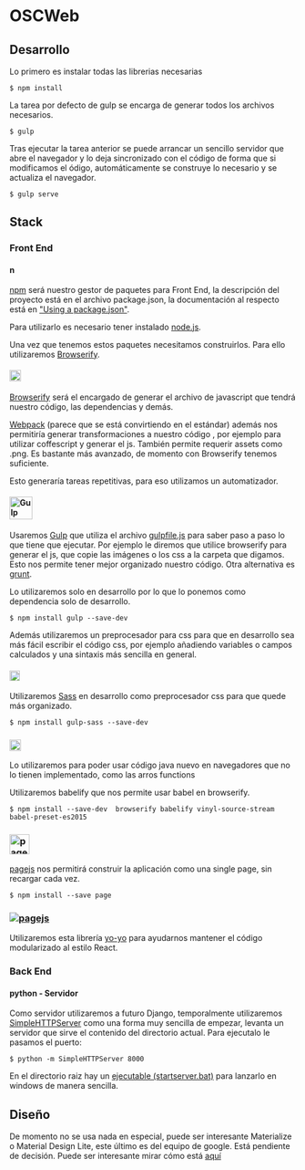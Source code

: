 # OSCWeb

## Desarrollo

Lo primero es instalar todas las librerias necesarias

```
$ npm install
```

La tarea por defecto de gulp se encarga de generar todos los archivos necesarios.

```
$ gulp
```

Tras ejecutar la tarea anterior se puede arrancar un sencillo servidor que abre el navegador y lo deja sincronizado con el código de forma que si modificamos el ódigo, automáticamente se construye lo necesario y se actualiza el navegador.

```
$ gulp serve
```

## Stack

### Front End

#### [<img src="https://docs.npmjs.com/images/npm.svg" alt="npm" style="height: 16px;"/>](https://www.npmjs.com/)

[npm](https://www.npmjs.com/) será nuestro gestor de paquetes para Front End, la descripción del proyecto está en el archivo package.json, la documentación al respecto está en ["Using a package.json"](https://docs.npmjs.com/getting-started/using-a-package.json).

Para utilizarlo es necesario tener instalado [node.js](https://nodejs.org/en/).

Una vez que tenemos estos paquetes necesitamos construirlos. Para ello utilizaremos [Browserify](http://browserify.org/).

#### [<img alt="browserify" src="https://carlosazaustre.es/blog/content/images/2015/03/687474703a2f2f737562737461636b2e6e65742f696d616765732f62726f777365726966795f6c6f676f2e706e67.png" alt="Browserify" style="height: 20px;"/>](http://browserify.org/)

[Browserify](http://browserify.org/) será el encargado de generar el archivo de javascript que tendrá nuestro código, las dependencias y demás.

[Webpack](https://webpack.github.io/) (parece que se está convirtiendo en el estándar) además nos permitiría generar transformaciones a nuestro código , por ejemplo para utilizar coffescript y generar el js. También permite requerir assets como .png. Es bastante más avanzado, de momento con Browserify tenemos suficiente.

Esto generaría tareas repetitivas, para eso utilizamos un automatizador.

#### [<img height="40" alt="Gulp" src="https://raw.githubusercontent.com/gulpjs/artwork/master/gulp-2x.png">](http://gulpjs.com/)

Usaremos [Gulp](http://gulpjs.com/) que utiliza el archivo [gulpfile.js](/.gulpfile.js) para saber paso a paso lo que tiene que ejecutar. Por ejemplo le diremos que utilice browserify para generar el js, que copie las imágenes o los css a la carpeta que digamos. Esto nos permite tener mejor organizado nuestro código. Otra alternativa es [grunt](http://gruntjs.com/).

Lo utilizaremos solo en desarrollo por lo que lo ponemos como dependencia solo de desarrollo.

```
$ npm install gulp --save-dev
```

Además utilizaremos un preprocesador para css para que en desarrollo sea más fácil escribir el código css, por ejemplo añadiendo variables o campos calculados y una sintaxis más sencilla en general.

#### [<img src="http://sass-lang.com/assets/img/logos/logo-b6e1ef6e.svg" alt="Sass" style="height: 18px;"/>](http://sass-lang.com/)

Utilizaremos [Sass](http://sass-lang.com/) en desarrollo como preprocesador css para que quede más organizado.

```
$ npm install gulp-sass --save-dev
```

### [<img src="https://raw.githubusercontent.com/babel/logo/master/babel.png" alt="babel" style="height: 20px;"/>](https://babeljs.io/)

Lo utilizaremos para poder usar código java nuevo en navegadores que no lo tienen implementado, como las arros functions

Utilizaremos babelify que nos permite usar babel en browserify.

```
$ npm install --save-dev  browserify babelify vinyl-source-stream  babel-preset-es2015
```

### [<img src="http://f.cl.ly/items/3i3n001d0s1Q031r2q1P/page.png" alt="pagejs" style="height: 35px;"/>](https://visionmedia.github.io/page.js/)

[pagejs](https://visionmedia.github.io/page.js/) nos permitirá construir la aplicación como una single page, sin recargar cada vez.

```
$ npm install --save page
```

### [![pagejs](https://raw.githubusercontent.com/maxogden/yo-yo/master/yoyojs.png)](https://www.npmjs.com/package/yo-yo)

Utilizaremos esta librería [yo-yo](https://www.npmjs.com/package/yo-yo) para ayudarnos mantener el código modularizado al estilo React.

### Back End

#### python - Servidor

Como servidor utilizaremos a futuro Django, temporalmente utilizaremos [SimpleHTTPServer](https://docs.python.org/2/library/simplehttpserver.html) como una forma muy sencilla de empezar, levanta un servidor que sirve el contenido del directorio actual. Para ejecutalo le pasamos el puerto:

```
$ python -m SimpleHTTPServer 8000
```

En el directorio raiz hay un [ejecutable (startserver.bat)](./startserver.bat) para lanzarlo en windows de manera sencilla.

## Diseño

De momento no se usa nada en especial, puede ser interesante Materialize o Material Design Lite, este último es del equipo de google. Está pendiente de decisión. Puede ser interesante mirar cómo está [aquí](https://github.com/google/web-starter-kit/blob/master/docs/mdl-sass.md)
